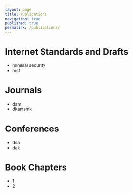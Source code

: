 ```yaml
---
layout: page
title: Publications
navigation: true
published: true
permalink: /publications/
---
```


# Internet Standards and Drafts

* minimal security
* msf

# Journals

* dam
* dkamsmk

# Conferences

* dsa
* dak

# Book Chapters

* 1
* 2
